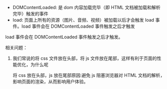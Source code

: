 - DOMContentLoaded: 是 dom 内容加载完毕（即 HTML 文档被加载和解析完毕）触发的事件
- load: 页面上所有的资源（图片、音频、视频）被加载以后才会触发 load 事件。load 事件会在 DOMContentLoaded 事件触发之后才触发

load 事件会在 DOMContentLoaded 事件触发之后才触发。

相关问题：

1. 我们常说的将 css 文件放在头部，将 js 文件放在尾部，这样有利于页面的性能优化，为什么呢

   将 css 放在头部，js 放在尾部原因:避免 js 阻塞浏览器对 HTML 文档的解析，影响页面的渲染，从而影响用户体验。
